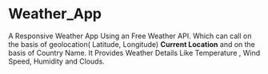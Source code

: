 # Weather_App
A Responsive Weather App Using an Free Weather API. Which can call on the basis of geolocation( Latitude, Longitude) **Current Location** and on the basis of Country Name. It Provides Weather Details Like Temperature , Wind Speed, Humidity and Clouds.
